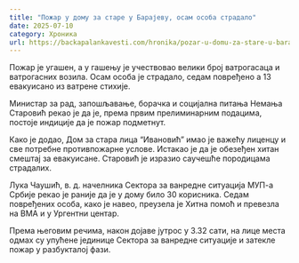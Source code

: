 ```yaml
---
title: "Пожар у дому за старе у Барајеву, осам особа страдало"
date: 2025-07-10
category: Хроника
url: https://backapalankavesti.com/hronika/pozar-u-domu-za-stare-u-barajevu-osam-osoba-stradalo/
---
```


Пожар је угашен, а у гашењу је учествовао велики број ватрогасаца и ватрогасних возила. Осам особа је страдало, седам повређено а 13 евакуисано из ватрене стихије.

Министар за рад, запошљавање, борачка и социјална питања Немања Старовић рекао је да је, према првим прелиминарним подацима, постоје индиције да је пожар подметнут.

Како је додао, Дом за стара лица “Ивановић” имао је важећу лиценцу и све потребне противпожарне услове. Истакао је да је обезеђен хитан смештај за евакуисане. Старовић је изразио саучешће породицама страдалих.

Лука Чаушић, в. д. начелника Сектора за ванредне ситуација МУП-а Србије рекао је раније да је у дому било 30 корисника. Седам повређених особа, како је навео, преузела је Хитна помоћ и превезла на ВМА и у Ургентни центар.

Према његовим речима, након дојаве јутрос у 3.32 сати, на лице места одмах су упућене јединице Сектора за ванредне ситуације и затекле пожар у разбукталој фази.
